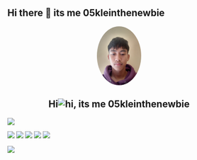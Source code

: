 ## Hi there 👋 its me 05kleinthenewbie

<p align="center"> 
<img width="100px" src= https://github.com/05kleinthenewbie/05kleinthenewbie/blob/f4ac9982ba6b68bb5715e801a363930929fcb726/IMG20250325071200.jpg align="center" style="border-radius: 50%; display: block; margin: auto;" />
<h2 align="center">Hi<img src="https://user-images.githubusercontent.com/1303154/88677602-1635ba80-d120-11ea-84d8-d263ba5fc3c0.gif" width="28px" height="28px" alt="hi"/>, its me 05kleinthenewbie</h2>
</p>
</p>
<img align="center" src="https://skillicons.dev/icons?i=ts,python,rust,go,svelte,bun,regex,docker,kubernetes,postgres,arch,linux,neovim,git,github&theme=dark"/>
<p> <img src="https://komarev.com/ghpvc/?username=itsmenewbie03&style=for-the-badge&color=green"/>
<a href="https://monkeytype.com/profile/itsmenewbie03" target="_blank"><img src="https://img.shields.io/badge/dynamic/json?url=https%3A%2F%2Fapi.monkeytype.com%2Fusers%2Fitsmenewbie03%2Fprofile%3FisUid%3Dfalse&query=data.personalBests.time.%2260%22.%5B0%5D.wpm&style=for-the-badge&logo=monkeytype&label=MONKEYTYPE&color=e0b114"/></a>
<a href="https://portfolio.itsmenewbie03.tech/"><img src="https://img.shields.io/website?url=https%3A%2F%2Fportfolio.itsmenewbie03.tech&style=for-the-badge&logo=svelte&label=portfolio%20website"/></a> <img src="https://wakatime.com/badge/user/018df266-8e87-4591-8dfd-685be1437f29.svg?style=for-the-badge"/>
<img src="https://img.shields.io/badge/dynamic/json?url=https%3A%2F%2Fprogramming-quotesapi.vercel.app%2Fapi%2Frandom%3Fauthor%3DLinus%2520Torvalds&query=quote&style=for-the-badge&label=Torvalds%20Once%20Said&color=%23CE422B&logo=linux&logoColor=white"/> 
</p>
<img src="https://readme-typing-svg.herokuapp.com?font=Fira+Code&pause=1000&vCenter=true&color=AAD100&height=30&random=false&width=435&lines=Welcome+to+my+github+profile!;Programming+is+my+passion.;I+love+coffee.;I+use+neovim+BTW.;I+love+my+mom."/>


<!--
**05kleinthenewbie/05kleinthenewbie** is a ✨ _special_ ✨ repository because its `README.md` (this file) appears on your GitHub profile.

Here are some ideas to get you started:

- 🔭 I’m currently working on ...
- 🌱 I’m currently learning ...
- 👯 I’m looking to collaborate on ...
- 🤔 I’m looking for help with ...
- 💬 Ask me about ...
- 📫 How to reach me: ...
- 😄 Pronouns: ...
- ⚡ Fun fact: ...
-->

